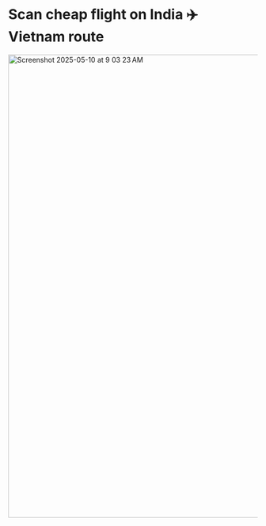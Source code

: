 # Scan cheap flight on India ✈️ Vietnam route


<img width="934" alt="Screenshot 2025-05-10 at 9 03 23 AM" src="https://github.com/user-attachments/assets/eb0504a6-8891-4dc2-80dc-3dd6bf914f0e" />
